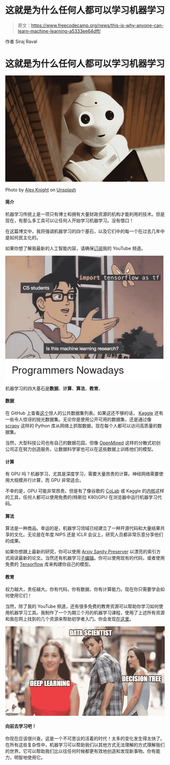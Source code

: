 # 这就是为什么任何人都可以学习机器学习

> 原文：<https://www.freecodecamp.org/news/this-is-why-anyone-can-learn-machine-learning-a5333ee64dff/>

作者 Siraj Raval

# 这就是为什么任何人都可以学习机器学习

![CWxaQdlNGtSxNnGCLHgrQd8vL8pRzuRzhBVf](img/dcaf9fc607c87f6db0c04749434dab80.png)

Photo by [Alex Knight](https://unsplash.com/photos/2EJCSULRwC8?utm_source=unsplash&utm_medium=referral&utm_content=creditCopyText) on [Unsplash](https://unsplash.com/search/photos/machine-learning?utm_source=unsplash&utm_medium=referral&utm_content=creditCopyText)

#### **简介**

机器学习传统上是一项只有博士和拥有大量财政资源的机构才能利用的技术。但是现在，有那么多工具可以让任何人开始学习机器学习。没有借口！

在这篇博文中，我将强调机器学习的四个基石，以及它们中的每一个在过去几年中是如何民主化的。

如果你想了解我最新的人工智能内容，请确保[订阅](https://goo.gl/qzhYkG)我的 YouTube 频道。

![UXNXIvSCjPM4h4d47P-uFcpmLvegCmoQ4yz-](img/190626035944af803e81d8fbf9a1f530.png)

机器学习的四大基石是**数据**、**计算**、**算法**、**教育**。

#### **数据**

在 GitHub 上查看[这个](https://github.com/awesomedata/awesome-public-datasets)惊人的公共数据集列表。如果这还不够的话， [Kaggle](https://www.kaggle.com/datasets) 还有一些令人惊讶的抛光数据集。无论你是使用公开可用的数据集，还是通过像 [scrapy](https://www.analyticsvidhya.com/blog/2017/07/web-scraping-in-python-using-scrapy/) 这样的 Python 库从网络上抓取数据，现在每个人都可以访问高质量的数据集。

当然，大型科技公司也有自己的数据花园，但像 [OpenMined](https://openmined.org/) 这样的分散式初创公司正在努力创造服务，让数据科学家也可以在这些数据上训练他们的模型。

#### **计算**

有 GPU 吗？机器学习，尤其是深度学习，需要大量昂贵的计算。神经网络需要使用大规模并行计算，而 GPU 非常适合。

不幸的是，GPU 可能非常昂贵。但是有了像谷歌的 [CoLab](https://colab.research.google.com/) 或 Kaggle 的[内核](https://www.kaggle.com/c/invasive-species-monitoring/kernels)这样的工具，任何人都可以使用免费的(特斯拉 K80)GPU 在浏览器中运行机器学习代码。

#### **算法**

算法是一种商品。幸运的是，机器学习领域已经建立了一种开源代码和大量结果共享的文化。无论是在年度 NIPS 还是 ICLR 会议上，研究人员都非常乐意分享他们的成果。

如果你想跟上最新的研究，你可以使用 [Arxiv Sanity Preserver](http://www.arxiv-sanity.com/) 以漂亮的索引方式阅读最新的论文。当然还有机器学习[子编辑](https://www.reddit.com/r/MachineLearning/)。你可以使用现有的代码，或者使用免费的 [Tensorflow](https://www.tensorflow.org/guide/) 库来构建你自己的模型。

#### **教育**

权力越大，责任越大。你有代码，你有数据，你有计算能力。现在你只需要学会如何使用它们！

当然，除了我的 YouTube 频道，还有很多免费的教育资源可以帮助你学习如何使用机器学习工具。我制作了一个为期三个月的机器学习课程，使用了上述所有资源和我在网上找到的几个资源来帮助初学者入门。你会发现[在这里](https://www.youtube.com/watch?v=Cr6VqTRO1v0)。

![sGuzsG4UpLaGmEHAJLBt8fPM7ZU0GT3BC-fS](img/3f2e3f61a010f987d4829762293d3ecc.png)

#### 向前去学习吧！

你现在应该很兴奋。这是一个不可思议的活着的时代！太多的变化发生得太快了。在所有这些复杂性中，机器学习可以帮助我们以其他方式无法理解的方式理解我们的世界。它可以帮助我们比以往任何时候都更有效地创造和发现新事物。你有能力，明智地使用它。